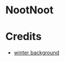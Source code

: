 # NootNoot

# Credits
- [winter background](https://pixabay.com/photos/antarctica-ice-caps-mountains-482686/)